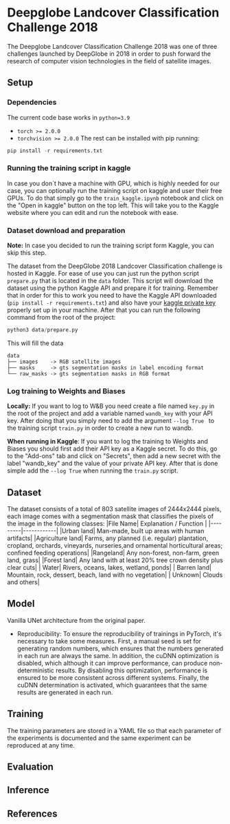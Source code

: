# **Deepglobe Landcover Classification Challenge 2018**

The Deepglobe Landcover Classification Challenge 2018 was one of three challenges launched by DeepGlobe in 2018 in order to push forward the research of computer vision technologies in the field of satellite images. 

## Setup

### Dependencies

The current code base works in `python=3.9`
- `torch >= 2.0.0`
- `torchvision >= 2.0.0`
The rest can be installed with pip running:
```python
pip install -r requirements.txt
```

### Running the training script in kaggle

In case you don´t have a machine with GPU, which is highly needed for our case, you can optionally run the training script on kaggle and user their free GPUs. To do that simply go to the `train_kaggle.ipynb` notebook and click on the "Open in kaggle" button on the top left. This will take you to the Kaggle website where you can edit and run the notebook with ease.

### Dataset download and preparation

**Note:** In case you decided to run the training script form Kaggle, you can skip this step.

The dataset from the DeepGlobe 2018 Landcover Classification challenge is hosted in Kaggle. For ease of use you can just run the python script `prepare.py` that is located in the `data` folder. This script will download the dataset using the python Kaggle API and prepare it for training. Remember that in order for this to work you need to have the Kaggle API downloaded (`pip install -r requirements.txt`) and also have your [kaggle private key](https://www.kaggle.com/docs/api) properly set up in your machine. After that you can run the following command from the root of the project:
```python
python3 data/prepare.py
```
This will fill the data 
```
data
├── images    -> RGB satellite images
├── masks     -> gts segmentation masks in label encoding format 
└── raw_masks -> gts segmentation masks in RGB format 
```


### Log training to Weights and Biases

**Locally:** If you want to log to W&B you need create a file named `key.py` in the root of the project and  add a variable named `wandb_key` with your API key. After doing that you simply need to add the argument `--log True ` to the training script `train.py` in order to create a new run to wandb.

**When running in Kaggle**: If you want to log the training to Weights and Biases you should first add their API key as a Kaggle secret. To do this, go to the "Add-ons" tab and click on "Secrets", then add a new secret with the label "wandb_key" and the value of your private API key. After that is done simple add the `--log True` when running the `train.py` script.


## Dataset

The dataset consists of a total of 803 satellite images of 2444x2444 pixels, each image comes with a segmentation mask that classifies the pixels of the image in the following classes: 
|File Name| Explanation / Function |
|---------|------------|
|Urban land| Man-made, built up areas with human artifacts|
|Agriculture land| Farms, any planned (i.e. regular) plantation, cropland, orchards, vineyards, nurseries,and ornamental horticultural areas; confined feeding operations|
|Rangeland| Any non-forest, non-farm, green land, grass|
|Forest land| Any land with at least 20% tree crown density plus clear cuts|
| Water| Rivers, oceans, lakes, wetland, ponds|
| Barren land| Mountain, rock, dessert, beach, land with no vegetation|
| Unknown| Clouds and others|

## Model

Vanilla UNet architecture from the original paper.

- Reproducibility: To ensure the reproducibility of trainings in PyTorch, it's necessary to take some measures. First, a manual seed is set for generating random numbers, which ensures that the numbers generated in each run are always the same. In addition, the cuDNN optimization is disabled, which although it can improve performance, can produce non-deterministic results. By disabling this optimization, performance is ensured to be more consistent across different systems. Finally, the cuDNN determination is activated, which guarantees that the same results are generated in each run.
 

## Training

The training parameters are stored in a YAML file so that each parameter of the experiments is documented and the same experiment can be reproduced at any time.

## Evaluation
## Inference
## References